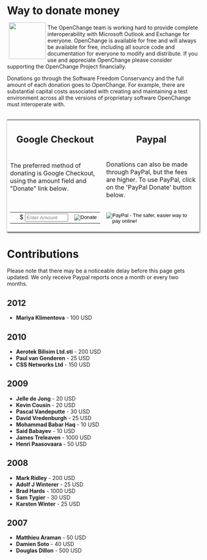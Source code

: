 # Way to donate money #


<img border="0" width="96" height="96" style="border: 0pt none; margin: -5px 5px 5px; float: left;" alt="" src="/images/openchange_donation.png" />The OpenChange team is working hard to provide complete interoperability with Microsoft Outlook and Exchange for everyone. OpenChange is available for free and will always be available for free, including all source code and documentation for everyone to modify and distribute. If you use and appreciate OpenChange please consider supporting the OpenChange Project financially.

Donations go through the Software Freedom Conservancy and the full amount of each donation goes to OpenChange. For example, there are substantial capital costs associated with creating and maintaining a test environment across all the versions of proprietary software OpenChange must interoperate with.

<div align="center">
<table width="80%" style="margin-top:2em;margin-bottom:2em;border:none;box-shadow: 1px 1px 4px #555;">
<tr>
<td width="50%" align="center"><h2>Google Checkout</h2></td>
<td width="50%" align="center"><h2>Paypal</h2></td>
</tr>
<tr>
<td>
<p>The preferred method of donating is Google Checkout, using the amount
field and "Donate" link below.</p>
<br/>
<script type="text/javascript"> 
function validateAmount(amount){
        if(amount.value.match( /^[0-9]+(\.([0-9]+))?$/)){
                return true;
        }else{
                alert('You must enter a valid donation.');
                amount.focus();
                return false;
        }
}
</script>
<form action="https://checkout.google.com/cws/v2/Donations/622836985124940/checkoutForm" id="BB_BuyButtonForm" method="post" name="BB_BuyButtonForm" onSubmit="return validateAmount(this.item_price_1)" target="_top">
    <input name="item_name_1" type="hidden" value="OpenChange Donation via Software Freedom Conseravncy"/>
    <input name="item_description_1" type="hidden" value="A charitable donation to the Software Freedom Conservancy earmarked for the OpenChange project."/>
    <input name="item_quantity_1" type="hidden" value="1"/>
    <input name="item_currency_1" type="hidden" value="USD"/>
    <input name="item_is_modifiable_1" type="hidden" value="true"/>
    <input name="item_min_price_1" type="hidden" value="10.0"/>
    <input name="item_max_price_1" type="hidden" value="25000.0"/>
    <input name="_charset_" type="hidden" value="utf-8"/>
    <table cellpadding="5" cellspacing="0" width="1%">
        <tr>
            <td align="right" nowrap="nowrap" width="1%">&#x24; <input id="item_price_1" name="item_price_1" onfocus="this.style.color='black'; this.value='';" size="11" style="color:grey;" type="text" value="Enter Amount"/>
            </td>
            <td align="left" width="1%">
                <input alt="Donate" src="https://checkout.google.com/buttons/donateNow.gif?merchant_id=622836985124940&amp;w=115&amp;h=50&amp;style=white&amp;variant=text&amp;loc=en_US" type="image"/>
            </td>
        </tr>
    </table>
</form>
</td>
<td>
<p>Donations can also be made through PayPal, but the fees are higher. To
use PayPal, click on the 'PayPal Donate' button below.</p>
<br/>
<form action="https://www.paypal.com/cgi-bin/webscr" method="post">
<input type="hidden" name="cmd" value="_s-xclick">
<input type="hidden" name="hosted_button_id" value="SRDC3FFAC5XH2">
<input type="image" src="https://www.paypalobjects.com/en_US/i/btn/btn_donateCC_LG.gif" border="0" name="submit" alt="PayPal - The safer, easier way to pay online!">
<img alt="" border="0" src="https://www.paypalobjects.com/en_US/i/scr/pixel.gif" width="1" height="1">
</form>
</td>
</tr>
</table>
</div>

# Contributions #

Please note that there may be a noticeable delay before this page gets
updated. We only receive Paypal reports once a month or every two
months.

## 2012 ##

+ **Mariya Klimentova** - 100 USD

## 2010 ##

+ **Aerotek Bilisim Ltd.sti** - 200 USD
+ **Paul van Genderen** - 25 USD
+ **CSS Networks Ltd** - 150 USD

## 2009 ##

+ **Jelle de Jong** - 20 USD
+ **Kevin Cousin** - 20 USD
+ **Pascal Vandeputte** - 30 USD
+ **David Vredenburgh** - 25 USD
+ **Mohammad Babar Haq** - 10 USD
+ **Said Babayev** - 10 USD
+ **James Treleaven** - 1000 USD
+ **Henri Paasovaara** - 50 USD

## 2008 ##

+ **Mark Ridley** - 200 USD
+ **Adolf J Winterer** - 25 USD
+ **Brad Hards** - 1000 USD
+ **Sam Tygier** - 30 USD
+ **Karsten Winter** - 25 USD

## 2007 ##

+ **Matthieu Araman** - 50 USD
+ **Damien Soto** - 40 USD
+ **Douglas Dillon** - 500 USD